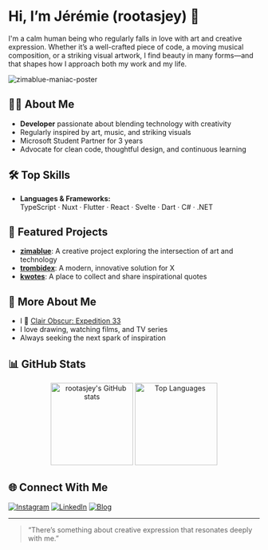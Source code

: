 # Hi, I’m Jérémie (rootasjey) 👋

I'm a calm human being who regularly falls in love with art and creative expression. Whether it’s a well-crafted piece of code, a moving musical composition, or a striking visual artwork, I find beauty in many forms—and that shapes how I approach both my work and my life.

![zimablue-maniac-poster](https://zimablue.jerem-dev.workers.dev/images/thelmaetlouise-mbkyl8qriem.jpeg?width=800)

## 👨‍💻 About Me

- **Developer** passionate about blending technology with creativity  
- Regularly inspired by art, music, and striking visuals  
- Microsoft Student Partner for 3 years  
- Advocate for clean code, thoughtful design, and continuous learning  

## 🛠️ Top Skills

- **Languages & Frameworks:**  
  TypeScript · Nuxt · Flutter · React · Svelte · Dart · C# · .NET

## 🚀 Featured Projects

- [**zimablue**](https://github.com/rootasjey/zimablue): A creative project exploring the intersection of art and technology
- [**trombidex**](https://github.com/rootasjey/trombidex): A modern, innovative solution for X
- [**kwotes**](https://github.com/rootasjey/kwotes): A place to collect and share inspirational quotes

## 🌱 More About Me

- I 🩵 [Clair Obscur: Expedition 33](https://www.expedition33.com/)  
- I love drawing, watching films, and TV series  
- Always seeking the next spark of inspiration

## 📊 GitHub Stats

<p align="center">
  <img src="https://github-readme-stats.vercel.app/api?username=rootasjey&show_icons=true&theme=radical" alt="rootasjey's GitHub stats" height="165">
  <img src="https://github-readme-stats.vercel.app/api/top-langs/?username=rootasjey&layout=compact&theme=radical" alt="Top Languages" height="165">
</p>

## 🌐 Connect With Me

[![Instagram](https://img.shields.io/badge/Instagram-%23E4405F.svg?style=for-the-badge&logo=Instagram&logoColor=white)](https://www.instagram.com/rootasjey)
[![LinkedIn](https://img.shields.io/badge/LinkedIn-%230077B5.svg?style=for-the-badge&logo=LinkedIn&logoColor=white)](https://www.linkedin.com/in/jeremiecorpinot/)
[![Blog](https://img.shields.io/badge/Blog-%2312100E.svg?style=for-the-badge&logo=hashnode&logoColor=white)](https://www.rootasjey.dev)

---

> “There’s something about creative expression that resonates deeply with me.”

<!--
**rootasjey/rootasjey** is a ✨ _special_ ✨ repository because its `README.md` (this file) appears on your GitHub profile.

Here are some ideas to get you started:

- 🔭 I’m currently working on ...
- 🌱 I’m currently learning ...
- 👯 I’m looking to collaborate on ...
- 🤔 I’m looking for help with ...
- 💬 Ask me about ...
- 📫 How to reach me: ...
- 😄 Pronouns: ...
- ⚡ Fun fact: ...
-->
